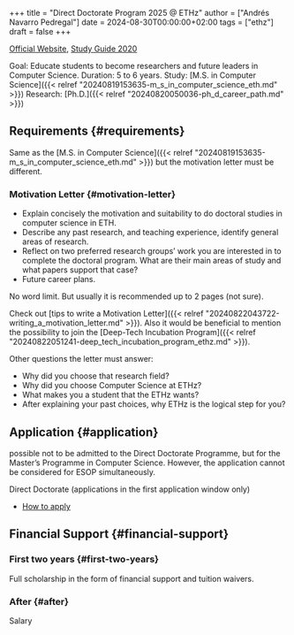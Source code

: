 +++
title = "Direct Doctorate Program 2025 @ ETHz"
author = ["Andrés Navarro Pedregal"]
date = 2024-08-30T00:00:00+02:00
tags = ["ethz"]
draft = false
+++

[Official Website](https://inf.ethz.ch/doctorate/direct-doctorate-computer-science.html), [Study Guide 2020](https://ethz.ch/content/dam/ethz/special-interest/infk/department/Images%20and%20Content/Doctorate/Direct%20Doctorate/Study_Guide_Direct_Doctorate__CS_2020.pdf)

Goal: Educate students to become researchers and future leaders in Computer Science.
Duration: 5 to 6 years.
Study: [M.S. in Computer Science]({{< relref "20240819153635-m_s_in_computer_science_eth.md" >}})
Research: [Ph.D.]({{< relref "20240820050036-ph_d_career_path.md" >}})


## Requirements {#requirements}

Same as the [M.S. in Computer Science]({{< relref "20240819153635-m_s_in_computer_science_eth.md" >}}) but the motivation letter must be different.


### Motivation Letter {#motivation-letter}

-   Explain concisely the motivation and suitability to do doctoral studies in computer science in ETH.
-   Describe any past research, and teaching experience, identify general areas of research.
-   Reflect on two preferred research groups’ work you are interested in to complete the doctoral program. What are their main areas of study and what papers support that case?
-   Future career plans.

No word limit. But usually it is recommended up to 2 pages (not sure).

Check out [tips to write a Motivation Letter]({{< relref "20240822043722-writing_a_motivation_letter.md" >}}).
Also it would be beneficial to mention the possibility to join the [Deep-Tech Incubation Program]({{< relref "20240822051241-deep_tech_incubation_program_ethz.md" >}}).

Other questions the letter must answer:

-   Why did you choose that research field?
-   Why did you choose Computer Science at ETHz?
-   What makes you a student that the ETHz wants?
-   After explaining your past choices, why ETHz is the logical step for you?


## Application {#application}

possible not to be admitted to the Direct Doctorate Programme, but for the Master’s Programme in Computer Science. However, the application cannot be considered for ESOP simultaneously.

Direct Doctorate (applications in the first application window only)

-   [How to apply](https://ethz.ch/en/studies/master/application/international-bachelor/how-to-apply.html#application-fee)


## Financial Support {#financial-support}


### First two years {#first-two-years}

Full scholarship in the form of financial support and tuition waivers.


### After {#after}

Salary
